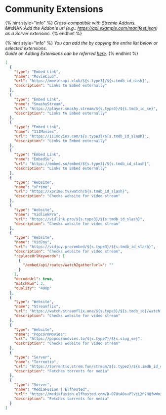 # Community Extensions

{% hint style="info" %}
_Cross-compatible with_ [_Stremio Addons_](https://stremio-addons.com/)_._ \
&#xNAN;_&#x41;dd the Addon's url (e.g.: https://api.example.com/manifest.json) as a Server extension._
{% endhint %}

{% hint style="info" %}
_You can add the by copying the entire list below or selected extensions._\
_Guide on Adding Extensions can be referred_ [_here_](adding-extensions/)_._
{% endhint %}

```json
[
  {
    "type": "Embed Link",
    "name": "MovieClub",
    "url": "https://moviesapi.club/${s.type3}/${s.tmdb_id_dash}",
    "description": "Links to Embed externally"
  },
  {
    "type": "Embed Link",
    "name": "SmashyStream",
    "url": "https://player.smashy.stream/${s.type3}/${s.tmdb_id_se}",
    "description": "Links to Embed externally"
  },
  {
    "type": "Embed Link",
    "name": "111Movies",
    "url": "https://111movies.com/${s.type3}/${s.tmdb_id_slash}",
    "description": "Links to Embed externally"
  },
  {
    "type": "Embed Link",
    "name": "EmbedSu",
    "url": "https://embed.su/embed/${s.type3}/${s.tmdb_id_slash}",
    "description": "Links to Embed externally"
  },
  {
    "type": "Website",
    "name": "xPrime",
    "url": "https://xprime.tv/watch/${s.tmdb_id_slash}",
    "description": "Checks website for video stream"
  },
  {
    "type": "Website",
    "name": "VidlinkPro",
    "url": "https://vidlink.pro/${s.type3}/${s.tmdb_id_slash}",
    "description": "Checks website for video stream"
  },
  {
    "type": "Website",
    "name": "VidJoy",
    "url": "https://vidjoy.pro/embed/${s.type3}/${s.tmdb_id_slash}",
    "description": "Checks website for video stream",
    "replaceUrlKeywords": [
      {
        "/embed/api/routes/watch2gather?url=": ""
      }
    ],
    "decodeUrl": true,
    "matchNum": 2,
    "quality": "480p"
  },
  {
    "type": "Website",
    "name": "Streamflix",
    "url": "https://watch.streamflix.one/${s.type3}/${s.tmdb_id}/watch?server=4&${s.se2}",
    "description": "Checks website for video stream"
  },
  {
    "type": "Website",
    "name": "PopcornMovies",
    "url": "https://popcornmovies.to/${s.type7}/${s.slug_se}",
    "description": "Checks website for video stream"
  },
  {
    "type": "Server",
    "name": "Torrentio",
    "url": "https://torrentio.strem.fun/stream/${s.type2}/${s.imdb_id_colon}.json",
    "description": "Fetches torrents for media"
  },
  {
    "type": "Server",
    "name": "MediaFusion | Elfhosted",
    "url": "https://mediafusion.elfhosted.com/D-O7UtAOauPlvjL2n7HQfwWnz6Nr48lPk2ZnTCCYoVvD0/manifest.json",
    "description": "Fetches torrents for media"
  }
]
```
